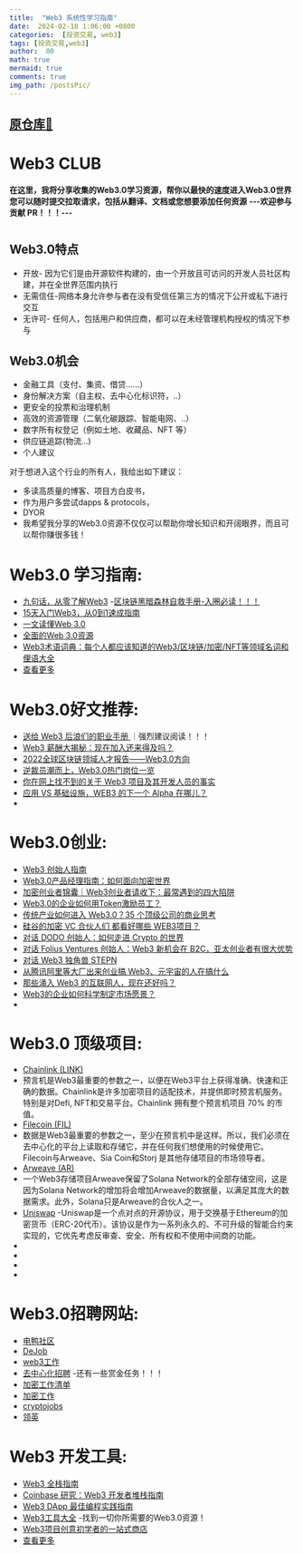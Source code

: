 ```yaml
---
title:  "Web3 系统性学习指南"
date:  2024-02-18 1:06:00 +0800
categories:  [投资交易, web3] 
tags: [投资交易,web3]     
author:  00                    
math: true
mermaid: true
comments: true
img_path: /postsPic/
---
```

## [原仓库🔗](https://github.com/lixiaoyu77/Web3.0-club)
# Web3 CLUB

**在这里，我将分享收集的Web3.0学习资源，帮你以最快的速度进入Web3.0世界**
**您可以随时提交拉取请求，包括从翻译、文档或您想要添加任何资源**
**---欢迎参与贡献 PR！！！---**
#
## Web3.0特点
- 开放- 因为它们是由开源软件构建的，由一个开放且可访问的开发人员社区构建，并在全世界范围内执行
- 无需信任-网络本身允许参与者在没有受信任第三方的情况下公开或私下进行交互
- 无许可- 任何人，包括用户和供应商，都可以在未经管理机构授权的情况下参与

## Web3.0机会
- 金融工具（支付、集资、借贷……）
- 身份解决方案（自主权、去中心化标识符，..）
- 更安全的投票和治理机制
- 高效的资源管理（二氧化碳跟踪、智能电网、..）
- 数字所有权登记（例如土地、收藏品、NFT 等）
- 供应链追踪(物流...)
- 个人建议

对于想进入这个行业的所有人，我给出如下建议：
- 多读高质量的博客、项目方白皮书，
- 作为用户多尝试dapps & protocols，
- DYOR
- 我希望我分享的Web3.0资源不仅仅可以帮助你增长知识和开阔眼界，而且可以帮你赚很多钱！                         


# Web3.0 学习指南:
- [九句话，从零了解Web3](https://www.theblockbeats.info/news/28748)
-[区块链黑暗森林自救手册-入圈必读！！！](https://github.com/slowmist/Blockchain-dark-forest-selfguard-handbook/blob/main/README_CN.md)
- [15天入门Web3，从0到1速成指南](https://view.inews.qq.com/a/20220805A04JZO00)
- [一文读懂Web 3.0](https://www.woshipm.com/it/5261307.html)
- [全面的Web 3.0资源](https://docs.worklife.vip/web/#/19/2000)
- [Web3术语词典：每个人都应该知道的Web3/区块链/加密/NFT等领域名词和俚语大全](https://mp.weixin.qq.com/s/ZUz5Ib3Cp2U_2kZcuejAIg)
- [查看更多](https://github.com/lixiaoyu77/Web3.0-club/blob/main/Web3%E5%AD%A6%E4%B9%A0%E6%8C%87%E5%8D%97/Guide.md)

#

# Web3.0好文推荐:
- [送给 Web3 后浪们的职业手册 ](https://www.chaincatcher.com/article/2077168) ｜强烈建议阅读！！！
- [Web3 薪酬大揭秘：现在加入还来得及吗？](https://foresightnews.pro/article/detail/13027)
- [2022全球区块链领域人才报告——Web3.0方向](https://www.sohu.com/a/575058110_121268596)
- [逆裁员潮而上，Web3.0热门岗位一览](https://www.163.com/dy/article/H62D6H1G05533N88.html)
- [你在网上找不到的关于 Web3 项目及其开发人员的事实](https://mp.weixin.qq.com/s/O6dAISEfjncUEgUqy0Dicw)
- [应用 VS 基础设施，WEB3 的下一个 Alpha 在哪儿？](https://coinvoice.cn/articles/29279)
- []()
#


#

# Web3.0创业:
- [Web3 创始人指南](https://view.inews.qq.com/a/20220720A0CGWY00)
- [Web3.0产品经理指南：如何面向加密世界](https://learnblockchain.cn/article/4427)
- [加密创业者锦囊｜Web3创业者请收下：最常遇到的四大陷阱](https://www.panewslab.com/zh/articledetails/1647412228187420.html)
- [Web3.0的企业如何用Token激励员工？](https://view.inews.qq.com/a/20220719A0475W00)
- [传统产业如何进入 Web3.0？35 个顶级公司的商业思考](https://www.beekuaibao.com/)
- [硅谷的加密 VC 合伙人们 都看好哪些 WEB3项目？](https://news.sohu.com/a/576963212_121118710)
- [对话 DODO 创始人：如何走进 Crypto 的世界](https://mp.weixin.qq.com/s/uojAWsH27tz5fiOCiydwnA)
- [对话 Folius Ventures 创始人：Web3 新机会在 B2C，亚太创业者有很大优势](https://view.inews.qq.com/a/20220811A04XKB00)
- [对话 Web3 独角兽 STEPN](https://mp.weixin.qq.com/s/jRrgvRCW5j6zmAEI0XmwLw)
- [从腾讯阿里等大厂出来创业搞 Web3、元宇宙的人在搞什么](https://36kr.com/p/1855146676932233)
- [那些涌入 Web3 的互联网人，现在还好吗？](https://mp.weixin.qq.com/s/S9_d18TOt_3TSXNnSlnqVQ)
- [Web3的企业如何科学制定市场愿景？](https://mp.weixin.qq.com/s/J49-Zzu77TgJeoeunKMIlA)
- []()

#
# Web3.0 顶级项目:
- [Chainlink (LINK)](https://chain.link/)
- 预言机是Web3最重要的参数之一，以便在Web3平台上获得准确、快速和正确的数据。Chainlink是许多加密项目的适配技术，并提供即时预言机服务。特别是对Defi, NFT和交易平台。Chainlink 拥有整个预言机项目 70% 的市值。
- [Filecoin (FIL)](https://filecoin.io/)
- 数据是Web3最重要的参数之一，至少在预言机中是这样。所以，我们必须在去中心化的平台上读取和存储它，并在任何我们想使用的时候使用它。
Filecoin与Arweave、Sia Coin和Storj 是其他存储项目的市场领导者。
- [Arweave (AR)](https://www.arweave.org/)
- 一个Web3存储项目Arweave保留了Solana Network的全部存储空间，这是因为Solana Network的增加将会增加Arweave的数据量，以满足其庞大的数据需求。此外，Solana只是Arweave的合伙人之一。
- [Uniswap](https://app.uniswap.org/)
-Uniswap是一个点对点的开源协议，用于交换基于Ethereum的加密货币（ERC-20代币）。该协议是作为一系列永久的、不可升级的智能合约来实现的，它优先考虑反审查、安全、所有权和不使用中间商的功能。
- []()
-
- []()
-

# Web3.0招聘网站:
- [电鸭社区](https://eleduck.com/categories/5/tags/0-0-0-0-89)
- [DeJob](https://www.dejob.top/job)
- [web3工作](https://web3.career/) 
- [去中心化招聘](https://app.dework.xyz/?step=product-update-220527) -还有一些赏金任务！！！
- [加密工作清单](https://cryptojobslist.com/community)
- [加密工作](https://cryptocurrencyjobs.co/)
- [cryptojobs](https://crypto.jobs/)
- [领英](https://www.linkedin.com/)


#

# Web3 开发工具:
- [Web3 全栈指南](https://learnblockchain.cn/article/4478)
- [Coinbase 研究：Web3 开发者堆栈指南](https://www.chaincatcher.com/article/2078918)
- [Web3 DApp 最佳编程实践指南](https://mp.weixin.qq.com/s/5A4mhlNrlD211zgWdDW-Rg)
- [Web3工具大全](https://www.useweb3.xyz/) -找到一切你所需要的Web3.0资源！
- [Web3项目创意初学者的一站式商店](https://mp.weixin.qq.com/s/OwTcYh5-BXlB8cqRbo7tzQ)
- [查看更多](https://github.com/lixiaoyu77/Web3.0-club/blob/main/Web3%E5%BC%80%E5%8F%91%E5%B7%A5%E5%85%B7/Tools.md)
#
